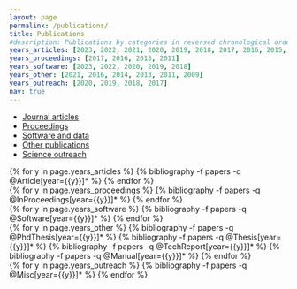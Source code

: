 ```yaml
---
layout: page
permalink: /publications/
title: Publications
#description: Publications by categories in reversed chronological order
years_articles: [2023, 2022, 2021, 2020, 2019, 2018, 2017, 2016, 2015, 2009]
years_proceedings: [2017, 2016, 2015, 2011]
years_software: [2023, 2022, 2020, 2019, 2018]
years_other: [2021, 2016, 2014, 2013, 2011, 2009]
years_outreach: [2020, 2019, 2018, 2017]
nav: true
---
```


<div class="panel panel-default">

<ul class="nav nav-tabs" id="myTab" role="tablist">
  <li class="nav-item">
    <a class="nav-link active" id="home-tab" data-toggle="tab" href="#home" role="tab" aria-controls="home" aria-selected="true">Journal articles</a>
  </li>
  <li class="nav-item">
    <a class="nav-link" id="profile-tab" data-toggle="tab" href="#profile" role="tab" aria-controls="profile" aria-selected="false">Proceedings</a>
  </li>
  <li class="nav-item">
    <a class="nav-link" id="contact-tab" data-toggle="tab" href="#contact" role="tab" aria-controls="contact" aria-selected="false">Software and data</a>
  </li>
  <li class="nav-item">
    <a class="nav-link" id="other-tab" data-toggle="tab" href="#other" role="tab" aria-controls="other" aria-selected="false">Other publications</a>
  </li>
  <li class="nav-item">
    <a class="nav-link" id="outreach-tab" data-toggle="tab" href="#outreach" role="tab" aria-controls="outreach" aria-selected="false">Science outreach</a>
  </li>
</ul>

<div class="tab-content" id="myTabContent">
  <div class="tab-pane fade show active" id="home" role="tabpanel" aria-labelledby="home-tab">
    <div class="publications">
      {% for y in page.years_articles %}
        <!-- <h5 class="year">{{y}}</h5> -->
        {% bibliography -f papers -q @Article[year={{y}}]* %}
      {% endfor %}
    </div>
  </div>
  <div class="tab-pane fade" id="profile" role="tabpanel" aria-labelledby="profile-tab">
    <div class="publications">
      {% for y in page.years_proceedings %}
        <!-- <h5 class="year">{{y}}</h5> -->
        {% bibliography -f papers -q @InProceedings[year={{y}}]* %}
      {% endfor %}
    </div>
  </div>
  <div class="tab-pane fade" id="contact" role="tabpanel" aria-labelledby="contact-tab">
    <div class="publications">
      {% for y in page.years_software %}
        <!-- <h5 class="year">{{y}}</h5> -->
        {% bibliography -f papers -q @Software[year={{y}}]* %}
      {% endfor %}
    </div>
  </div>
  <div class="tab-pane fade" id="other" role="tabpanel" aria-labelledby="contact-tab">
    <div class="publications">
      {% for y in page.years_other %}
        <!-- <h5 class="year">{{y}}</h5> -->
        {% bibliography -f papers -q @PhdThesis[year={{y}}]* %}
        {% bibliography -f papers -q @Thesis[year={{y}}]* %}
        {% bibliography -f papers -q @TechReport[year={{y}}]* %}
        {% bibliography -f papers -q @Manual[year={{y}}]* %}
      {% endfor %}
    </div>
  </div>
  <div class="tab-pane fade" id="outreach" role="tabpanel" aria-labelledby="contact-tab">
    <div class="publications">
      {% for y in page.years_outreach %}
        <!-- <h5 class="year">{{y}}</h5> -->
        {% bibliography -f papers -q @Misc[year={{y}}]* %}
      {% endfor %}
    </div>
  </div>
</div>


